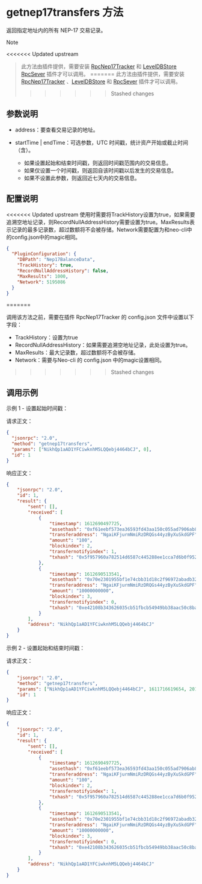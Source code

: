 # getnep17transfers 方法

返回指定地址内的所有 NEP-17 交易记录。

> [!Note]
>
<<<<<<< Updated upstream
> 此方法由插件提供，需要安装 [RpcNep17Tracker](https://github.com/neo-project/neo-modules/releases) 和 [LevelDBStore](https://github.com/neo-project/neo-modules/releases) [RpcSever](https://github.com/neo-project/neo-modules/releases) 插件才可以调用。
=======
> 此方法由插件提供，需要安装 [RpcNep17Tracker](https://github.com/neo-project/neo-modules/releases) 、[LevelDBStore](https://github.com/neo-project/neo-modules/releases) 和 [RpcSever](https://github.com/neo-project/neo-modules/releases) 插件才可以调用。
>>>>>>> Stashed changes

## 参数说明

- address：要查看交易记录的地址。

- startTime | endTime：可选参数，UTC 时间戳，统计资产开始或截止时间（含）。

  - 如果设置起始和结束时间戳，则返回时间戳范围内的交易信息。
  - 如果仅设置一个时间戳，则返回自该时间戳以后发生的交易信息。
  - 如果不设置此参数，则返回近七天内的交易信息。

## 配置说明
<<<<<<< Updated upstream
使用时需要将TrackHistory设置为true，如果需要追溯空地址记录，则RecordNullAddressHistory需要设置为true。MaxResults表示记录的最多记录数，超过数额将不会被存储。Network需要配置为和neo-cli中的config.json中的magic相同。

```json
{
  "PluginConfiguration": {
    "DBPath": "Nep17BalanceData",
    "TrackHistory": true,
    "RecordNullAddressHistory": false,
    "MaxResults": 1000,
    "Network": 5195086
  }
}
```
=======

调用该方法之前，需要在插件 RpcNep17Tracker 的 config.json 文件中设置以下字段：

- TrackHistory：设置为true
- RecordNullAddressHistory：如果需要追溯空地址记录，此处设置为true。
- MaxResults：最大记录数，超过数额将不会被存储。
- Network：需要与Neo-cli 的 config.json 中的magic设置相同。
>>>>>>> Stashed changes

## 调用示例

示例 1  - 设置起始时间戳：

请求正文：

```json
{
  "jsonrpc": "2.0",
  "method": "getnep17transfers",
  "params": ["NikhQp1aAD1YFCiwknhM5LQQebj4464bCJ", 0],
  "id": 1
}
```

响应正文：

```json
{
    "jsonrpc": "2.0",
    "id": 1,
    "result": {
        "sent": [],
        "received": [
            {
                "timestamp": 1612690497725,
                "assethash": "0xf61eebf573ea36593fd43aa150c055ad7906ab83",
                "transferaddress": "NgaiKFjurmNmiRzDRQGs44yzByXuSkdGPF",
                "amount": "100",
                "blockindex": 2,
                "transfernotifyindex": 1,
                "txhash": "0x5f957960a782514d6587c445288ee1cca7d6b0f952edc204f14d9be83b8152ff"
            },
            {
                "timestamp": 1612690513541,
                "assethash": "0x70e2301955bf1e74cbb31d18c2f96972abadb328",
                "transferaddress": "NgaiKFjurmNmiRzDRQGs44yzByXuSkdGPF",
                "amount": "10000000000",
                "blockindex": 3,
                "transfernotifyindex": 0,
                "txhash": "0xe42108b343626035cb51fbcb54949bb38aac50c8ba278841d304e9fdce0807ac"
            }
        ],
        "address": "NikhQp1aAD1YFCiwknhM5LQQebj4464bCJ"
    }
}
```

示例 2 - 设置起始和结束时间戳：

请求正文：

```json
{
    "jsonrpc": "2.0",
    "method": "getnep17transfers",
    "params": ["NikhQp1aAD1YFCiwknhM5LQQebj4464bCJ", 1611716619654, 2011716619654],
    "id": 1
}
```

响应正文：

```json
{
    "jsonrpc": "2.0",
    "id": 1,
    "result": {
        "sent": [],
        "received": [
            {
                "timestamp": 1612690497725,
                "assethash": "0xf61eebf573ea36593fd43aa150c055ad7906ab83",
                "transferaddress": "NgaiKFjurmNmiRzDRQGs44yzByXuSkdGPF",
                "amount": "100",
                "blockindex": 2,
                "transfernotifyindex": 1,
                "txhash": "0x5f957960a782514d6587c445288ee1cca7d6b0f952edc204f14d9be83b8152ff"
            },
            {
                "timestamp": 1612690513541,
                "assethash": "0x70e2301955bf1e74cbb31d18c2f96972abadb328",
                "transferaddress": "NgaiKFjurmNmiRzDRQGs44yzByXuSkdGPF",
                "amount": "10000000000",
                "blockindex": 3,
                "transfernotifyindex": 0,
                "txhash": "0xe42108b343626035cb51fbcb54949bb38aac50c8ba278841d304e9fdce0807ac"
            }
        ],
        "address": "NikhQp1aAD1YFCiwknhM5LQQebj4464bCJ"
    }
}
```


